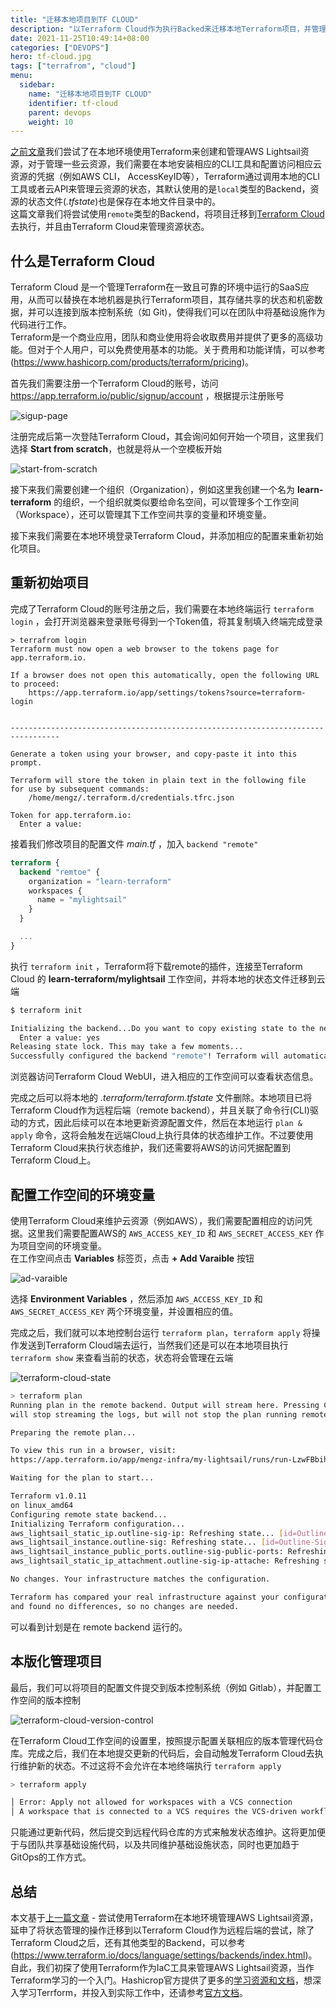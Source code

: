 ```yaml
---
title: "迁移本地项目到TF CLOUD"
description: "以Terraform Cloud作为执行Backed来迁移本地Terraform项目，并管理资源状态"
date: 2021-11-25T10:49:14+08:00
categories: ["DEVOPS"]
hero: tf-cloud.jpg
tags: ["terrafrom", "cloud"]
menu:
  sidebar:
    name: "迁移本地项目到TF CLOUD"
    identifier: tf-cloud
    parent: devops
    weight: 10
---
```


[之前文章](../tf-aws-lightsail/)我们尝试了在本地环境使用Terraform来创建和管理AWS Lightsail资源，对于管理一些云资源，我们需要在本地安装相应的CLI工具和配置访问相应云资源的凭据（例如AWS CLI， AccessKeyID等），Terraform通过调用本地的CLI工具或者云API来管理云资源的状态，其默认使用的是`local`类型的Backend，资源的状态文件(*.tfstate*)也是保存在本地文件目录中的。  
这篇文章我们将尝试使用`remote`类型的Backend，将项目迁移到[Terraform Cloud](https://www.terraform.io/cloud)去执行，并且由Terraform Cloud来管理资源状态。  

## 什么是Terraform Cloud

Terraform Cloud 是一个管理Terraform在一致且可靠的环境中运行的SaaS应用，从而可以替换在本地机器是执行Terraform项目，其存储共享的状态和机密数据，并可以连接到版本控制系统（如 Git)，使得我们可以在团队中将基础设施作为代码进行工作。  
Terraform是一个商业应用，团队和商业使用将会收取费用并提供了更多的高级功能。但对于个人用户，可以免费使用基本的功能。关于费用和功能详情，可以参考 (https://www.hashicorp.com/products/terraform/pricing)。  

首先我们需要注册一个Terraform Cloud的账号，访问 https://app.terraform.io/public/signup/account ，根据提示注册账号  

![sigup-page](https://images.mengz.dev/posts/tf-cloud-signup.png)  

注册完成后第一次登陆Terraform Cloud，其会询问如何开始一个项目，这里我们选择 **Start from scratch**，也就是将从一个空模板开始  

![start-from-scratch](https://images.mengz.dev/posts/tf-cloud-setup.png)  

接下来我们需要创建一个组织（Organization），例如这里我创建一个名为 **learn-terraform** 的组织，一个组织就类似要给命名空间，可以管理多个工作空间（Workspace），还可以管理其下工作空间共享的变量和环境变量。  

接下来我们需要在本地环境登录Terraform Cloud，并添加相应的配置来重新初始化项目。  

## 重新初始项目  

完成了Terraform Cloud的账号注册之后，我们需要在本地终端运行 `terraform login` ，会打开浏览器来登录账号得到一个Token值，将其复制填入终端完成登录  

```
> terrafrom login
Terraform must now open a web browser to the tokens page for app.terraform.io.

If a browser does not open this automatically, open the following URL to proceed:
    https://app.terraform.io/app/settings/tokens?source=terraform-login


---------------------------------------------------------------------------------

Generate a token using your browser, and copy-paste it into this prompt.

Terraform will store the token in plain text in the following file
for use by subsequent commands:
    /home/mengz/.terraform.d/credentials.tfrc.json

Token for app.terraform.io:
  Enter a value:
```

接着我们修改项目的配置文件 *main.tf* ，加入 `backend "remote"`   

```tf
terraform {
  backend "remtoe" {
    organization = "learn-terraform"
    workspaces {
      name = "mylightsail"
    }
  }

  ...
}
```

执行 `terraform init` ，Terraform将下载remote的插件，连接至Terraform Cloud 的 **learn-terraform/mylightsail** 工作空间，并将本地的状态文件迁移到云端  

```bash
$ terraform init

Initializing the backend...Do you want to copy existing state to the new backend?  Pre-existing state was found while migrating the previous "local" backend to the  newly configured "remote" backend. No existing state was found in the newly  configured "remote" backend. Do you want to copy this state to the new "remote"  backend? Enter "yes" to copy and "no" to start with an empty state.
  Enter a value: yes
Releasing state lock. This may take a few moments...
Successfully configured the backend "remote"! Terraform will automaticallyuse this backend unless the backend configuration changes....
```

浏览器访问Terraform Cloud WebUI，进入相应的工作空间可以查看状态信息。  

完成之后可以将本地的 *.terraform/terraform.tfstate* 文件删除。本地项目已将Terraform Cloud作为远程后端（remote backend），并且关联了命令行(CLI)驱动的方式，因此后续可以在本地更新资源配置文件，然后在本地运行 `plan & apply` 命令，这将会触发在远端Cloud上执行具体的状态维护工作。不过要使用Terraform Cloud来执行状态维护，我们还需要将AWS的访问凭据配置到Terraform Cloud上。  

## 配置工作空间的环境变量

使用Terraform Cloud来维护云资源（例如AWS），我们需要配置相应的访问凭据。这里我们需要配置AWS的 `AWS_ACCESS_KEY_ID` 和 `AWS_SECRET_ACCESS_KEY` 作为项目空间的环境变量。  
在工作空间点击 **Variables** 标签页，点击 **+ Add Varaible** 按钮  

![ad-varaible](https://images.mengz.dev/posts/tf-cloud-workspace-variable.png)  

选择 **Environment Variables** ，然后添加 `AWS_ACCESS_KEY_ID` 和 `AWS_SECRET_ACCESS_KEY` 两个环境变量，并设置相应的值。  

完成之后，我们就可以本地控制台运行 `terraform plan`，`terraform apply` 将操作发送到Terraform Cloud端去运行，当然我们还是可以在本地项目执行 `terraform show` 来查看当前的状态，状态将会管理在云端  

![terraform-cloud-state](https://images.mengz.dev/posts/tf-cloud-state.png)  

```bash
> terraform plan
Running plan in the remote backend. Output will stream here. Pressing Ctrl-C
will stop streaming the logs, but will not stop the plan running remotely.

Preparing the remote plan...

To view this run in a browser, visit:
https://app.terraform.io/app/mengz-infra/my-lightsail/runs/run-LzwFBbihffEKmucd

Waiting for the plan to start...

Terraform v1.0.11
on linux_amd64
Configuring remote state backend...
Initializing Terraform configuration...
aws_lightsail_static_ip.outline-sig-ip: Refreshing state... [id=Outline-EIP]
aws_lightsail_instance.outline-sig: Refreshing state... [id=Outline-Sig]
aws_lightsail_instance_public_ports.outline-sig-public-ports: Refreshing state... [id=Outline-Sig-987241840]
aws_lightsail_static_ip_attachment.outline-sig-ip-attache: Refreshing state... [id=Outline-EIP]

No changes. Your infrastructure matches the configuration.

Terraform has compared your real infrastructure against your configuration
and found no differences, so no changes are needed.
```

可以看到计划是在 remote backend 运行的。  

## 本版化管理项目  

最后，我们可以将项目的配置文件提交到版本控制系统（例如 Gitlab），并配置工作空间的版本控制  

![terraform-cloud-version-control](https://images.mengz.dev/posts/tf-cloud-version-control.png)  

在Terraform Cloud工作空间的设置里，按照提示配置关联相应的版本管理代码仓库。完成之后，我们在本地提交更新的代码后，会自动触发Terraform Cloud去执行维护新的状态。不过这将不会允许在本地终端执行 `terraform apply`  

```bash
> terraform apply

│ Error: Apply not allowed for workspaces with a VCS connection
│ A workspace that is connected to a VCS requires the VCS-driven workflow to ensure that the VCS remains the single source of truth.
```

只能通过更新代码，然后提交到远程代码仓库的方式来触发状态维护。这将更加便于与团队共享基础设施代码，以及共同维护基础设施状态，同时也更加趋于GitOps的工作方式。  


## 总结

本文基于[上一篇文章](../tf-aws-lightsail/) - 尝试使用Terraform在本地环境管理AWS Lightsail资源，延申了将状态管理的操作迁移到以Terraform Cloud作为远程后端的尝试，除了Terraform Cloud之后，还有其他类型的Backend，可以参考 (https://www.terraform.io/docs/language/settings/backends/index.html)。  
自此，我们初探了使用Terraform作为IaC工具来管理AWS Lightsail资源，当作Terraform学习的一个入门。Hashicrop官方提供了更多的[学习资源和文档](https://learn.hashicorp.com/terraform)，想深入学习Terrform，并投入到实际工作中，还请参考[官方文档](https://www.terraform.io/docs/)。  